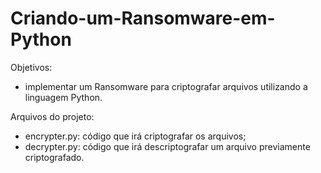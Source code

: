 # Criando-um-Ransomware-em-Python

Objetivos: 
- implementar um Ransomware para criptografar arquivos utilizando a linguagem Python.

Arquivos do projeto:
- encrypter.py: código que irá criptografar os arquivos;
- decrypter.py: código que irá descriptografar um arquivo previamente criptografado.


